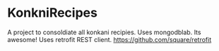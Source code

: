 KonkniRecipes
=============

A project to consoldiate all konkani recipies.
Uses mongodblab. Its awesome!
Uses retrofit REST client. https://github.com/square/retrofit


